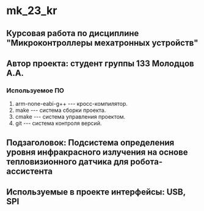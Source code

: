 # mk_23_kr
## Курсовая работа по дисциплине "Микроконтроллеры мехатронных устройств"
## Автор проекта: студент группы 133 Молодцов А.А.
### Используемое ПО
1. arm-none-eabi-g++ --- кросс-компилятор.
1. make --- система сборки проекта.
1. cmake --- система управления проектом.
1. git --- система контроля версий.


## Подзаголовок: Подсистема определения уровня инфракрасного излучения на основе тепловизионного датчика для робота-ассистента
## Используемые в проекте интерфейсы: USB, SPI